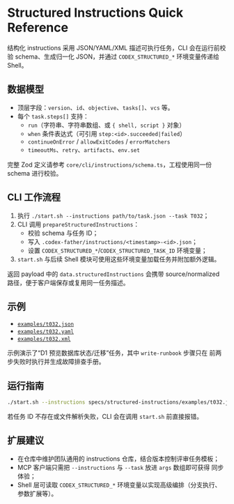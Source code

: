# Structured Instructions Quick Reference

结构化 instructions 采用 JSON/YAML/XML 描述可执行任务，CLI 会在运行前校验
schema、生成归一化 JSON，并通过 `CODEX_STRUCTURED_*` 环境变量传递给 Shell。

## 数据模型

- 顶层字段：`version`、`id`、`objective`、`tasks[]`、`vcs` 等。
- 每个 `task.steps[]` 支持：
  - `run`（字符串、字符串数组、或 `{ shell, script }` 对象）
  - `when` 条件表达式（可引用 `step:<id>.succeeded|failed`）
  - `continueOnError` / `allowExitCodes` / `errorMatchers`
  - `timeoutMs`、`retry`、`artifacts`、`env.set`

完整 Zod 定义请参考 `core/cli/instructions/schema.ts`，工程使用同一份
schema 进行校验。

## CLI 工作流程

1. 执行 `./start.sh --instructions path/to/task.json --task T032`；
2. CLI 调用 `prepareStructuredInstructions`：
   - 校验 schema 与任务 ID；
   - 写入 `.codex-father/instructions/<timestamp>-<id>.json`；
   - 设置 `CODEX_STRUCTURED_*`/`CODEX_STRUCTURED_TASK_ID` 环境变量；
3. `start.sh` 与后续 Shell 模块可使用这些环境变量加载任务并附加额外逻辑。

返回 payload 中的 `data.structuredInstructions` 会携带 source/normalized
路径，便于客户端保存或复用同一任务描述。

## 示例

- [`examples/t032.json`](examples/t032.json)
- [`examples/t032.yaml`](examples/t032.yaml)
- [`examples/t032.xml`](examples/t032.xml)

示例演示了“D1 预览数据库状态/迁移”任务，其中 `write-runbook` 步骤只在
前两步失败时执行并生成故障排查手册。

## 运行指南

```bash
./start.sh --instructions specs/structured-instructions/examples/t032.json --task T032 --dry-run
```

若任务 ID 不存在或文件解析失败，CLI 会在调用 `start.sh` 前直接报错。

## 扩展建议

- 在仓库中维护团队通用的 instructions 仓库，结合版本控制评审任务模板；
- MCP 客户端只需把 `--instructions` 与 `--task` 放进 `args` 数组即可获得
  同步体验；
- Shell 层可读取 `CODEX_STRUCTURED_*` 环境变量以实现高级编排（分支执行、
  参数扩展等）。
